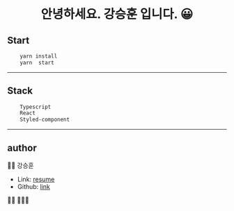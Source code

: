 <h1 align="center">안녕하세요. 강승훈 입니다. 😀</h1>

## Start

```sh
    yarn install
    yarn  start
```

---

## Stack

```sh
    Typescript
    React
    Styled-component
```
---

## author
👐🏻 강승훈
* Link: [resume](https://resume-seunghun.firebaseapp.com)
* Github: [link](https://github.com/bluelion2)

🙋🏻 🙋🏻‍♂️
